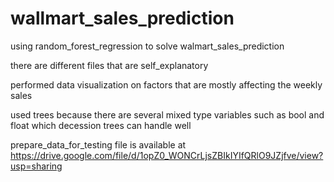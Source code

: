 # wallmart_sales_prediction
using random_forest_regression to solve walmart_sales_prediction

there are different files that are self_explanatory 

performed data visualization on factors that are mostly affecting the weekly sales 

used trees because there are several mixed type variables such as bool and float  which decession trees can handle well 

prepare_data_for_testing  file is available at https://drive.google.com/file/d/1opZ0_WONCrLjsZBIkIYIfQRlO9JZjfve/view?usp=sharing
